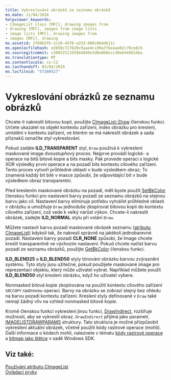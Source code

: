 ```yaml
---
title: Vykreslování obrázků ze seznamu obrázků
ms.date: 11/04/2016
helpviewer_keywords:
- CImageList class [MFC], drawing images from
- drawing [MFC], images from image lists
- image lists [MFC], drawing images from
- images [MFC], drawing
ms.assetid: 2f6063fb-1c28-45f8-a333-008c064db11c
ms.openlocfilehash: e2058c727620c9aae4ccd9a3fbeaae02c78ce8c6
ms.sourcegitcommit: c3093251193944840e3d0a068ecc30e6449624ba
ms.translationtype: MT
ms.contentlocale: cs-CZ
ms.lasthandoff: 03/04/2019
ms.locfileid: "57260527"
---
```

# <a name="drawing-images-from-an-image-list"></a>Vykreslování obrázků ze seznamu obrázků

Chcete-li nakreslit bitovou kopii, použijte [CImageList::Draw](../mfc/reference/cimagelist-class.md#draw) členskou funkci. Určete ukazatel na objekt kontextu zařízení, index obrázku pro kreslení, umístění v kontextu zařízení, ve kterém se má nakreslit obrázek a sada příznaků označíte styl vykreslování.

Pokud zadáte **ILD_TRANSPARENT** styl, `Draw` používá k vykreslení maskované image dvoustupňový proces. Nejprve provádí logické- a operace na bitů bitové kopie a bits masky. Pak provede operaci s logické XOR výsledky první operace a na pozadí bits kontextu cílového zařízení. Tento proces vytvoří průhledné oblasti v bude výsledkem obraz; To znamená každý bit bílé v masce způsobí, že odpovídající bit v bude výsledkem obraz transparentní.

Před kreslením maskované obrázku na pozadí, měli byste použít [SetBkColor](../mfc/reference/cimagelist-class.md#setbkcolor) členskou funkci pro nastavení barvy pozadí ze seznamu obrázků na stejnou barvu jako cíl. Nastavení barvy eliminuje potřebu vytvářet průhledné oblasti v obrázku a umožňuje `Draw` jednoduše zkopírovat bitovou kopii do kontextu cílového zařízení, což vede k velký nárůst výkon. Chcete-li nakreslit obrázek, zadejte **ILD_NORMAL** stylu při volání `Draw`.

Můžete nastavit barvu pozadí maskované obrázek seznamu ([atributu CImageList](../mfc/reference/cimagelist-class.md)) kdykoli tak, že nakreslí správně na jakékoli jednobarevné pozadí. Nastavení barvy pozadí **CLR_NONE** způsobí, že Image chcete kreslit transparentně ve výchozím nastavení. Pokud chcete načíst barvu pozadí ze seznamu obrázků, použijte [GetBkColor](../mfc/reference/cimagelist-class.md#getbkcolor) členskou funkci.

**ILD_BLEND25** a **ILD_BLEND50** styly tónování obrázku barvou zvýraznění systému. Tyto styly jsou užitečné, pokud použijete maskované image pro reprezentaci objektu, který může uživatel vybrat. Například můžete použít **ILD_BLEND50** styl kreslení obrázku, když ho uživatel vybere.

Nonmasked bitová kopie zkopírována na použití kontextu cílového zařízení `SRCCOPY` rastrovou operaci. Barvy na obrázku se zobrazí stejný bez ohledu na barvu pozadí kontextu zařízení. Kreslení styly definované v `Draw` také nemají žádný vliv na vzhled nonmasked bitové kopie.

Kromě členskou funkcí vykreslení jinou funkci, [DrawIndirect](../mfc/reference/cimagelist-class.md#drawindirect), rozšiřuje možnosti, aby se vykreslil obraz. `DrawIndirect` přijímá jako parametr, [IMAGELISTDRAWPARAMS](/windows/desktop/api/commctrl/ns-commctrl-_imagelistdrawparams) struktury. Tato struktura je možné přizpůsobit vykreslení aktuální obrázek, včetně použití kódy rastrové operace (mohli). Další informace o kódech mohli, naleznete v tématu [kódy rastrové operace](/windows/desktop/gdi/raster-operation-codes) a [bitmap jako štětce](/windows/desktop/gdi/bitmaps-as-brushes) v sadě Windows SDK.

## <a name="see-also"></a>Viz také:

[Používání atributu CImageList](../mfc/using-cimagelist.md)<br/>
[Ovládací prvky](../mfc/controls-mfc.md)
